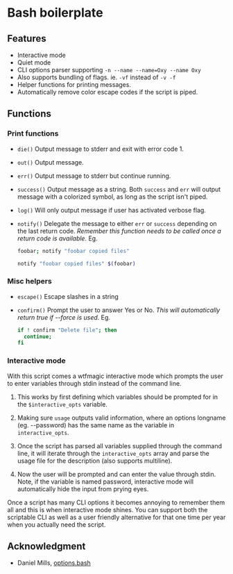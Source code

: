 # Bash boilerplate

## Features

* Interactive mode
* Quiet mode
* CLI options parser supporting `-n --name --name=Oxy --name Oxy`
* Also supports bundling of flags. ie. `-vf` instead of `-v -f`
* Helper functions for printing messages.
* Automatically remove color escape codes if the script is piped.

## Functions

### Print functions

* `die()` Output message to stderr and exit with error code 1.
* `out()` Output message.
* `err()` Output message to stderr but continue running.
* `success()` Output message as a string. Both `success` and `err` will output message with a colorized symbol, as long as the script isn't piped.
* `log()` Will only output message if user has activated verbose flag.
* `notify()` Delegate the message to either `err` or `success` depending on the last return code. *Remember this function needs to be called once a return code is available.* Eg.

  ```bash
  foobar; notify "foobar copied files"

  notify "foobar copied files" $(foobar)
  ```

### Misc helpers

* `escape()` Escape slashes in a string
* `confirm()` Prompt the user to answer Yes or No. *This will automatically return true if --force is used.* Eg.

  ```bash
  if ! confirm "Delete file"; then
    continue;
  fi
  ```

### Interactive mode

With this script comes a wtfmagic interactive mode which prompts the user to enter variables through stdin instead of the command line.

1. This works by first defining which variables should be prompted for in the `$interactive_opts` variable.

2. Making sure `usage` outputs valid information, where an options longname (eg. --password) has the same name as the variable in `interactive_opts`.

3. Once the script has parsed all variables supplied through the command line, it will iterate through the `interactive_opts` array and parse the usage file for the description (also supports multiline).

4. Now the user will be prompted and can enter the value through stdin. Note, if the variable is named password, interactive mode will automatically hide the input from prying eyes.

Once a script has many CLI options it becomes annoying to remember them all and this is when interactive mode shines. You can support both the scriptable CLI as well as a user friendly alternative for that one time per year when you actually need the script.

## Acknowledgment

* Daniel Mills, [options.bash](https://github.com/e36freak/tools/blob/master/options.bash)
